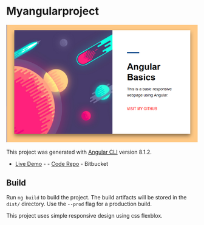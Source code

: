 # Myangularproject

![Alt Text](angularproject.png)

This project was generated with [Angular CLI](https://github.com/angular/angular-cli) version 8.1.2.

- [Live Demo](https://bootstraphw.netlify.com/) - 
       - [Code Repo](https://bitbucket.org/itsjustnae/myangularproject/src/master/) - Bitbucket
## Build

Run `ng build` to build the project. The build artifacts will be stored in the `dist/` directory. Use the `--prod` flag for a production build.

This project uses simple responsive design using css flexblox.
